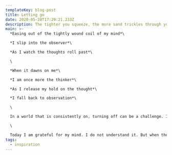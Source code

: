 ```yaml
---
templateKey: blog-post
title: Letting go
date: 2020-05-28T17:29:21.233Z
description: The tighter you squeeze, the more sand trickles through your fingers
main: >-
  *Easing out of the tightly wound coil of my mind*\

  *I slip into the observer*\

  *As I watch the thoughts roll past*\

  \

  *When it dawns on me*\

  *I am once more the thinker*\

  *As I release my hold on the thought*\

  *I fall back to observation*\

  \

  In a world that is consistently on, turning off can be a challenge. I have noticed recently that the whirring of my mind has gone into overdrive - so much so that my head starts to hurt. When I take the time to sit with this, I am astonished at the torrent of thoughts clamouring for attention.\

  \

  Today I am grateful for my mind. I do not understand it. But when the thoughts overwhelm me, I can lay my head down on a pillow (preferably in the sun) and drift off. When I come to, my mind has filtered all of the thoughts for me and leaves me with just a few. This is a minor miracle. As I bring awareness to my thinking I notice how I can do this house keeping more regularly to reduce the volcanic eruption of thoughts. Slowing down. Letting go. Feeling gratitude. Breathing. Breathing. Breathing.
tags:
  - inspiration
---
```

